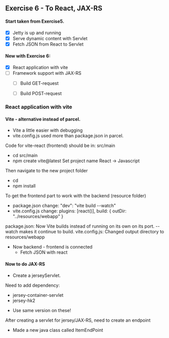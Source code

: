 ## Exercise 6 - To React, JAX-RS

#### Start taken from Exercise5.
* [x] Jetty is up and running
* [x] Serve dynamic content with Servlet
* [x] Fetch JSON from React to Servlet

#### New with Exercise 6:
* [x] React application with vite
* [ ] Framework support with JAX-RS
  * [ ] Build GET-request
  * [ ] Build POST-request

  
### React application with vite
#### Vite - alternative instead of parcel.
* Vite a little easier with debugging
* vite.config.js used more than package.json in parcel.

Code for vite-react (frontend) should be in: src/main
- cd src/main
- npm create vite@latest
  Set project name
  React -> Javascript

Then navigate to the new project folder
- cd <project-name>
- npm install

To get the frontend part to work with the backend (resource folder)
- package.json change:
  "dev": "vite build --watch"
- vite.config.js change:
  plugins: [react()],
  build: {
  outDir: "../resources/webapp"
  }

package.json: Now Vite builds instead of running on its own on its port.
--watch makes it continue to build.
vite.config.js: Changed output directory to resources/webapp
* Now backend - frontend is connected
    * Fetch JSON with react


#### Now to do JAX-RS
- Create a jerseyServlet.

Need to add dependency:
- jersey-container-servlet
- jersey-hk2
* Use same version on these!

After creating a servlet for jersey/JAX-RS, need to create an endpoint
- Made a new java class called ItemEndPoint













